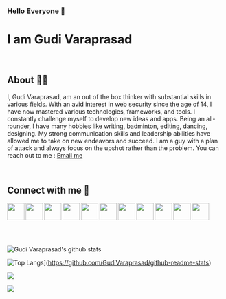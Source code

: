 ### Hello Everyone 👋
# I am Gudi Varaprasad 

<br>

## About 👨‍🎓

I, Gudi Varaprasad, am an out of the box thinker with substantial skills in various fields. With an avid interest in web security since the age of 14, I have now mastered various technologies, frameworks, and tools. I constantly challenge myself to develop new ideas and apps. Being an all-rounder, I have many hobbies like writing, badminton, editing, dancing, designing. My strong communication skills and leadership abilities have allowed me to take on new endeavors and succeed. I am a guy with a plan of attack and always focus on the upshot rather than the problem. You can reach out to me : [Email me](mailto:gudi.varaprasad@gmail.com)

<br>

## Connect with **me** 🔗

[<img height="40" align="left" src="https://www.vectorlogo.zone/logos/linkedin/linkedin-icon.svg" />](https://www.linkedin.com/in/varaprasad-gudi-0007b4129/)
[<img height="40" align="left" src="https://www.vectorlogo.zone/logos/twitter/twitter-icon.svg" />](https://twitter.com/Gudi_Varaprasad)
[<img height="40" align="left" src="https://www.vectorlogo.zone/logos/instagram/instagram-icon.svg" />](https://www.instagram.com/crypto._kid/)
[<img height="40" align="left" src="https://www.vectorlogo.zone/logos/facebook/facebook-icon.svg" />](https://www.facebook.com/Varaprasad.Gudi/)
[<img height="40" align="left" src="https://www.vectorlogo.zone/logos/gmail/gmail-icon.svg" />](mailto:gudi.varaprasad@gmail.com)
[<img height="40" align="left" src="https://www.vectorlogo.zone/logos/youtube/youtube-icon.svg" />](https://www.youtube.com/channel/UCR2gr-sBjqnH0gW-Ca6i7Hw?view_as=subscriber)
[<img height="40" align="left" src="https://www.vectorlogo.zone/logos/devto/devto-icon.svg" />](https://dev.to/varaprasad_gudi)
[<img height="40" align="left" src="https://img.icons8.com/fluent/452/project.png" />](https://gudivaraprasad.github.io/Projects/)
[<img height="40" align="left" src="https://www.vectorlogo.zone/logos/stackoverflow/stackoverflow-icon.svg" />](https://stackoverflow.com/users/13885645/gudi-varaprasad)
[<img height="40" align="left" src="https://hrcdn.net/community-frontend/assets/favicon-ddc852f75a.png" />](https://www.hackerrank.com/gudi_varaprasad)
[<img height="40" align="left" src="https://www.vectorlogo.zone/logos/quora/quora-icon.svg" />](https://www.quora.com/profile/Gudi-Varaprasad)

<br>
<br>
<br>
<br><br>

![Gudi Varaprasad's github stats](https://github-readme-stats.vercel.app/api?username=GudiVaraprasad&show_icons=true&theme=radical)

![Top Langs](https://github-readme-stats.vercel.app/api/top-langs/?username=GudiVaraprasad&layout=compact&theme=radical)](https://github.com/GudiVaraprasad/github-readme-stats)

![](https://tryhackme.com/badge/154851)

![](https://komarev.com/ghpvc/?username=GudiVaraprasad&color=blue)
